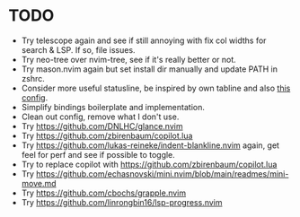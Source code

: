# TODO

- Try telescope again and see if still annoying with fix col widths for search & LSP. If so, file issues.
- Try neo-tree over nvim-tree, see if it's really better or not.
- Try mason.nvim again but set install dir manually and update PATH in zshrc.
- Consider more useful statusline, be inspired by own tabline and also [this config](https://github.com/JoosepAlviste/dotfiles/blob/master/config/nvim/lua/j/statusline.lua).
- Simplify bindings boilerplate and implementation.
- Clean out config, remove what I don't use.
- Try https://github.com/DNLHC/glance.nvim
- Try https://github.com/zbirenbaum/copilot.lua
- Try https://github.com/lukas-reineke/indent-blankline.nvim again, get feel for perf and see if possible to toggle.
- Try to replace copilot with https://github.com/zbirenbaum/copilot.lua
- Try https://github.com/echasnovski/mini.nvim/blob/main/readmes/mini-move.md
- Try https://github.com/cbochs/grapple.nvim
- Try https://github.com/linrongbin16/lsp-progress.nvim
